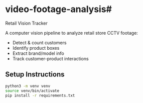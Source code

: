 # video-footage-analysis# 

Retail Vision Tracker

A computer vision pipeline to analyze retail store CCTV footage:
- Detect & count customers
- Identify product boxes
- Extract brand/model info
- Track customer-product interactions

## Setup Instructions

```bash
python3 -m venv venv
source venv/bin/activate
pip install -r requirements.txt
